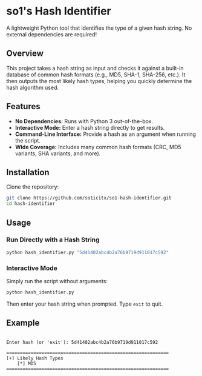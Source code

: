 

# so1's Hash Identifier

A lightweight Python tool that identifies the type of a given hash string. No external dependencies are required!

## Overview

This project takes a hash string as input and checks it against a built-in database of common hash formats (e.g., MD5, SHA-1, SHA-256, etc.). It then outputs the most likely hash types, helping you quickly determine the hash algorithm used.

## Features

- **No Dependencies:** Runs with Python 3 out-of-the-box.
- **Interactive Mode:** Enter a hash string directly to get results.
- **Command-Line Interface:** Provide a hash as an argument when running the script.
- **Wide Coverage:** Includes many common hash formats (CRC, MD5 variants, SHA variants, and more).

## Installation

Clone the repository:

```sh
git clone https://github.com/so1icitx/so1-hash-identifier.git
cd hash-identifier
```

## Usage

### Run Directly with a Hash String

```sh
python hash_identifier.py "5d41402abc4b2a76b9719d911017c592"
```

### Interactive Mode

Simply run the script without arguments:

```sh
python hash_identifier.py
```

Then enter your hash string when prompted. Type `exit` to quit.

## Example

```

Enter hash (or 'exit'): 5d41402abc4b2a76b9719d911017c592

============================================================
[+] Likely Hash Types
    [*] MD5
============================================================
```




